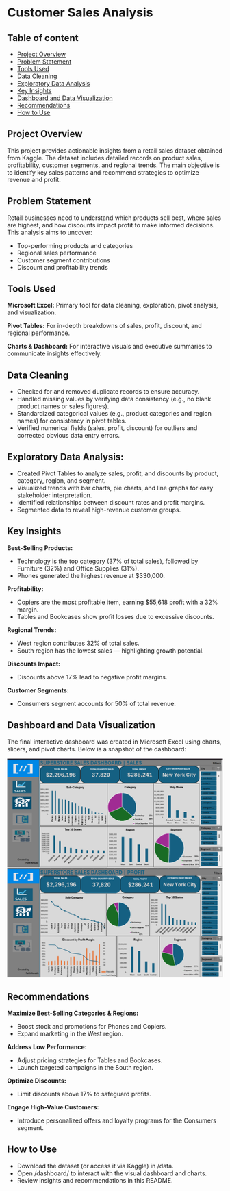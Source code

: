 # **Customer Sales Analysis**

## **Table of content**
- [Project Overview](#project-overview)
- [Problem Statement](#problem-statement)
- [Tools Used](#tools-used)
- [Data Cleaning](#data-cleaning)
- [Exploratory Data Analysis](#exploratory-data-analysis)
- [Key Insights](#key-insights)
- [Dashboard and Data Visualization](#dashboard-and-data-visualization)
- [Recommendations](#recommendations)
- [How to Use](#how-to-use)

## **Project Overview**
This project provides actionable insights from a retail sales dataset obtained from Kaggle. The dataset includes detailed records on product sales, profitability, customer segments, and regional trends. The main objective is to identify key sales patterns and recommend strategies to optimize revenue and profit.

## **Problem Statement**
Retail businesses need to understand which products sell best, where sales are highest, and how discounts impact profit to make informed decisions. This analysis aims to uncover:
- Top-performing products and categories
- Regional sales performance
- Customer segment contributions
- Discount and profitability trends

## **Tools Used**
**Microsoft Excel:** Primary tool for data cleaning, exploration, pivot analysis, and visualization.

**Pivot Tables:** For in-depth breakdowns of sales, profit, discount, and regional performance.

**Charts & Dashboard:** For interactive visuals and executive summaries to communicate insights effectively.

## **Data Cleaning**
- Checked for and removed duplicate records to ensure accuracy.
- Handled missing values by verifying data consistency (e.g., no blank product names or sales figures).
- Standardized categorical values (e.g., product categories and region names) for consistency in pivot tables.
- Verified numerical fields (sales, profit, discount) for outliers and corrected obvious data entry errors.

## **Exploratory Data Analysis:**
- Created Pivot Tables to analyze sales, profit, and discounts by product, category, region, and segment.
- Visualized trends with bar charts, pie charts, and line graphs for easy stakeholder interpretation.
- Identified relationships between discount rates and profit margins.
- Segmented data to reveal high-revenue customer groups.

## **Key Insights**
**Best-Selling Products:**
- Technology is the top category (37% of total sales), followed by Furniture (32%) and Office Supplies (31%).
- Phones generated the highest revenue at $330,000.

**Profitability:**
- Copiers are the most profitable item, earning $55,618 profit with a 32% margin.
- Tables and Bookcases show profit losses due to excessive discounts.

**Regional Trends:**
- West region contributes 32% of total sales.
- South region has the lowest sales — highlighting growth potential.

**Discounts Impact:**
- Discounts above 17% lead to negative profit margins.

**Customer Segments:**
- Consumers segment accounts for 50% of total revenue.

## **Dashboard and Data Visualization**
The final interactive dashboard was created in Microsoft Excel using charts, slicers, and pivot charts. Below is a snapshot of the dashboard:

![Page 1](./dashboard/sales.png)
![Page 1](./dashboard/profit.png)

## **Recommendations**
**Maximize Best-Selling Categories & Regions:**
- Boost stock and promotions for Phones and Copiers.
- Expand marketing in the West region.

**Address Low Performance:**
- Adjust pricing strategies for Tables and Bookcases.
- Launch targeted campaigns in the South region.

**Optimize Discounts:**
- Limit discounts above 17% to safeguard profits.

**Engage High-Value Customers:**
- Introduce personalized offers and loyalty programs for the Consumers segment.

## **How to Use**
- Download the dataset (or access it via Kaggle) in /data.
- Open /dashboard/ to interact with the visual dashboard and charts.
- Review insights and recommendations in this README.
